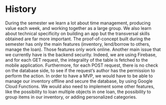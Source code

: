 # History

During the semester we learn a lot about time management, producing value each week, and working together as a large group. We also learn about technical specificity on building an app but the transversal skills obtained are far more important.
The proof-of-concept built during the semester has only the main features (inventory, lend/borrow to others, manage the loan). Those features only work online. 
Another main issue that we currently have is the backend security. Indeed, we are using Firebase, and for each GET request, the integrality of the table is fetched to the mobile application. Furthermore, for each POST request, there is no check on the database side, to see if the request’s author has the permission to perform the action.
In order to have a MVP, we would have to be able to manage our inventory offline and secure the database, by using Google Cloud Functions. We would also need to implement some other features, like the possibility to loan multiple objects in one loan, the possibility to group items in our inventory, or adding personalized categories.


[comment]: <> (Maximum 1 page*)

[comment]: <> (Describe the V1 POC as planned by Sprint10.)

[comment]: <> (*What did you learn?*)

[comment]: <> (*What is missing to bridge from PoC to MVP?*)

